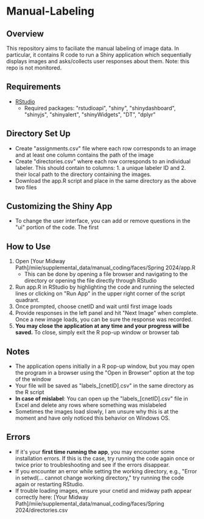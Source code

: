 # Manual-Labeling

## Overview
This repository aims to faciliate the manual labeling of image data. In particular, it contains R code to run a Shiny application which sequentially displays images and asks/collects user responses about them. Note: this repo is not monitored.

## Requirements
- [RStudio](https://posit.co/download/rstudio-desktop/)
    - Required packages: "rstudioapi", "shiny", "shinydashboard", "shinyjs", "shinyalert", "shinyWidgets", "DT", "dplyr"

## Directory Set Up 
- Create "assignments.csv" file where each row corresponds to an image and at least one column contains the path of the image
- Create "directories.csv" where each row corresponds to an individual labeler. This should contain to columns: 1. a unique labeler ID and 2. their local path to the directory containing the images.
- Download the app.R script and place in the same directory as the above two files

## Customizing the Shiny App
- To change the user interface, you can add or remove questions in the "ui" portion of the code. The first 

## How to Use
1. Open \[Your Midway Path\]/miie/supplemental_data/manual_coding/faces/Spring 2024/app.R 
    - This can be done by opening a file browser and navigating to the directory or opening the file directly through RStudio 
2. Run app.R in RStudio by highlighting the code and running the selected lines or clicking on "Run App" in the upper right corner of the script quadrant.
3. Once prompted, choose cnetID and wait until first image loads
4. Provide responses in the left panel and hit "Next Image" when complete. Once a new image loads, you can be sure the response was recorded.
5. **You may close the application at any time and your progress will be saved.** To close, simply exit the R pop-up window or browser tab

## Notes
- The application opens initially in a R pop-up window, but you may open the program in a browser using the "Open in Browser" option at the top of the window
- Your file will be saved as "labels_[cnetID].csv" in the same directory as the R script 
- **In case of mislabel**: You can open up the "labels_[cnetID].csv" file in Excel and delete any rows where something was mislabeled
- Sometimes the images load slowly, I am unsure why this is at the moment and have only noticed this behavior on Windows OS.

## Errors 
- If it's your **first time running the app**, you may encounter some installation errors. If this is the case, try running the code again once or twice prior to troubleshooting and see if the errors disappear.
- If you encounter an error while setting the working directory, e.g., "Error in setwd(... cannot change working directory," try running the code again or restarting RStudio.
- If trouble loading images, ensure your cnetid and midway path appear correctly here: \[Your Midway Path\]/miie/supplemental_data/manual_coding/faces/Spring 2024/directories.csv 

